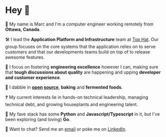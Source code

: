 # Hey :wave:

🧔 My name is Marc and I'm a computer engineer working remotely from __Ottawa, Canada__.

🛠️ I lead the __Application Platform and Infrastructure__ team at [Top Hat](https://tophat.com/company/work-with-us/). Our group focuses on the core systems that the application relies on to serve customers and that our developments teams build on top of to release awesome features.

🎯 I focus on fostering __engineering excellence__ however I can, making sure that __tough discussions about quality__ are happening and upping __developer and customer experience__.

🧠 I dabble in __[open](https://github.com/tophat/) [source](https://github.com/mcataford?tab=repositories)__, __baking__ and __fermented foods__.

❓ My current interests lie in hands-on technical leadership, managing technical debt, and growing houseplants and engineering talent.

🥞 My fave stack has some __Python__ and __Javascript/Typescript__ in it, but I've been exploring (and loving) __Go__.

💬 Want to chat? Send me an [email](mailto:hello@karnov.club) or poke me on [LinkedIn](https://www.linkedin.com/in/marccataford/).
